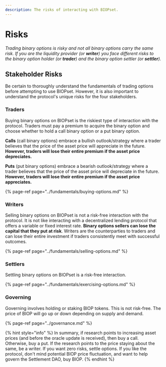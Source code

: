 ```yaml
---
description: The risks of interacting with BIOPset.
---
```


# Risks

_Trading binary options is risky and not all binary options carry the same risk. If you are the liquidity provider \(or **writer**\) you face different risks to the binary option holder \(or **trader**\) and the binary option settler \(or **settler**\)._

## Stakeholder Risks

Be certain to thoroughly understand the fundamentals of trading options before attempting to use BIOPset. However, it is also important to understand the protocol's unique risks for the four stakeholders.

### Traders

Buying binary options on BIOPset is the riskiest type of interaction with the protocol. Traders must pay a premium to acquire the binary option and choose whether to hold a call binary option or a put binary option.

**Calls** \(call binary options\) embrace a bullish outlook/strategy where a trader believes that the price of the asset price will appreciate in the future. **However, traders will lose their entire premium if the asset price depreciates.**

**Puts** \(put binary options\) embrace a bearish outlook/strategy where a trader believes that the price of the asset price will depreciate in the future. **However, traders will lose their entire premium if the asset price appreciates.**

{% page-ref page="../fundamentals/buying-options.md" %}

### Writers

Selling binary options on BIOPset is not a risk-free interaction with the protocol. It is not like interacting with a decentralized lending protocol that offers a variable or fixed interest rate. **Binary options sellers can lose the capital that they put at risk**. Writers are the counterparties to traders and can lose their entire investment if traders consistently meet with successful outcomes.

{% page-ref page="../fundamentals/selling-options.md" %}

### Settlers

Settling binary options on BIOPset is a risk-free interaction.

{% page-ref page="../fundamentals/exercising-options.md" %}

### Governing

Governing involves holding or staking BIOP tokens. This is not risk-free. The price of BIOP will go up or down depending on supply and demand.

{% page-ref page="../governance.md" %}

{% hint style="info" %}
In summary, if research points to increasing asset prices \(and before the oracle update is received\), then buy a call. Otherwise, buy a put. If the research points to the price staying about the same, be a writer. If you want zero risks, settle options. If you like the protocol, don't mind potential BIOP price fluctuation, and want to help govern the Settlement DAO, buy BIOP.
{% endhint %}

